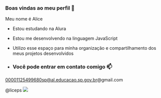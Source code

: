 ### Boas vindas ao meu perfil 💜

Meu nome é Alice

- Estou estudando na Alura
- Estou me desenvolvendo na linguagem JavaScript
- Utilizo esse espaço para minha organização e compartilhamento dos meus projetos desenvolvidos

- ### Você pode entrar em contato comigo 📫

00001125499680sp@al.educacao.sp.gov.br@gmail.com

@liceps
![](https://media1.tenor.com/m/Xw4FRbDuQf0AAAAC/dominik.gif)
